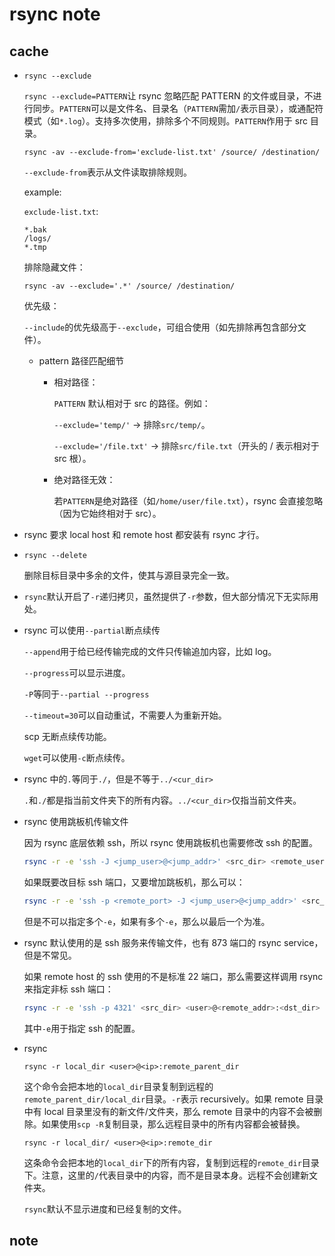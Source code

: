 # rsync note

## cache

* `rsync --exclude`

    `rsync --exclude=PATTERN`让 rsync 忽略匹配 PATTERN 的文件或目录，不进行同步。`PATTERN`可以是文件名、目录名（`PATTERN`需加`/`表示目录），或通配符模式（如`*.log`）。支持多次使用，排除多个不同规则。`PATTERN`作用于 src 目录。

    `rsync -av --exclude-from='exclude-list.txt' /source/ /destination/`

    `--exclude-from`表示从文件读取排除规则。

    example:

    `exclude-list.txt`:

    ```
    *.bak
    /logs/
    *.tmp
    ```

    排除隐藏文件：

    `rsync -av --exclude='.*' /source/ /destination/`

    优先级：

    `--include`的优先级高于`--exclude`，可组合使用（如先排除再包含部分文件）。

    * pattern 路径匹配细节

        * 相对路径：

            `PATTERN` 默认相对于 src 的路径。例如：

            `--exclude='temp/'` -> 排除`src/temp/`。

            `--exclude='/file.txt'` -> 排除`src/file.txt`（开头的 / 表示相对于 src 根）。

        * 绝对路径无效：

            若`PATTERN`是绝对路径（如`/home/user/file.txt`），rsync 会直接忽略（因为它始终相对于 src）。

* rsync 要求 local host 和 remote host 都安装有 rsync 才行。

* `rsync --delete`

    删除目标目录中多余的文件，使其与源目录完全一致。

* `rsync`默认开启了`-r`递归拷贝，虽然提供了`-r`参数，但大部分情况下无实际用处。

* rsync 可以使用`--partial`断点续传

    `--append`用于给已经传输完成的文件只传输追加内容，比如 log。

    `--progress`可以显示进度。

    `-P`等同于`--partial --progress`

    `--timeout=30`可以自动重试，不需要人为重新开始。

    scp 无断点续传功能。

    `wget`可以使用`-c`断点续传。

* rsync 中的`.`等同于`./`，但是不等于`../<cur_dir>`

    `.`和`./`都是指当前文件夹下的所有内容。`../<cur_dir>`仅指当前文件夹。

* rsync 使用跳板机传输文件

    因为 rsync 底层依赖 ssh，所以 rsync 使用跳板机也需要修改 ssh 的配置。

    ```bash
    rsync -r -e 'ssh -J <jump_user>@<jump_addr>' <src_dir> <remote_user>@<remote_addr>:<dst_dir>
    ```

    如果既要改目标 ssh 端口，又要增加跳板机，那么可以：

    ```bash
    rsync -r -e 'ssh -p <remote_port> -J <jump_user>@<jump_addr>' <src_dir> <remote_user>@<remote_addr>:<dst_dir>
    ```

    但是不可以指定多个`-e`，如果有多个`-e`，那么以最后一个为准。

* rsync 默认使用的是 ssh 服务来传输文件，也有 873 端口的 rsync service，但是不常见。

    如果 remote host 的 ssh 使用的不是标准 22 端口，那么需要这样调用 rsync 来指定非标 ssh 端口：

    ```bash
    rsync -r -e 'ssh -p 4321' <src_dir> <user>@<remote_addr>:<dst_dir>
    ```

    其中`-e`用于指定 ssh 的配置。

* rsync

    `rsync -r local_dir <user>@<ip>:remote_parent_dir`

    这个命令会把本地的`local_dir`目录复制到远程的`remote_parent_dir/local_dir`目录。`-r`表示 recursively。如果 remote 目录中有 local 目录里没有的新文件/文件夹，那么 remote 目录中的内容不会被删除。如果使用`scp -R`复制目录，那么远程目录中的所有内容都会被替换。

    `rsync -r local_dir/ <user>@<ip>:remote_dir`

    这条命令会把本地的`local_dir`下的所有内容，复制到远程的`remote_dir`目录下。注意，这里的`/`代表目录中的内容，而不是目录本身。远程不会创建新文件夹。

    `rsync`默认不显示进度和已经复制的文件。

## note